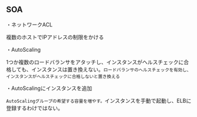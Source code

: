 ## SOA

・ネットワークACL

複数のホストでIPアドレスの制限をかける

・AutoScaling

1つか複数のロードバランサをアタッチし、インスタンスがヘルスチェックに合格しても、インスタンスは置き換えない。`ロードバランサのヘルスチェックを有効し、インスタンスがヘルスチェックに合格しないと置き換える`

・AutoScalingにインスタンスを追加

`AutoScalingグループの希望する容量を増やす。`インスタンスを手動で起動し、ELBに登録するわけではない。
